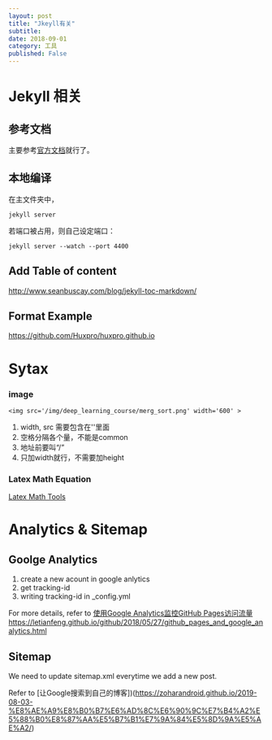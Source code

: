 ```yaml
---
layout: post
title: "Jkeyll有关"
subtitle:
date: 2018-09-01
category: 工具
published: False
---
```




# Jekyll 相关
## 参考文档
主要参考[官方文档](https://jekyllrb.com/docs/structure/)就行了。

## 本地编译
在主文件夹中，
```
jekyll server
```
若端口被占用，则自己设定端口：
```
jekyll server --watch --port 4400
```
## Add Table of content
http://www.seanbuscay.com/blog/jekyll-toc-markdown/
## Format Example
https://github.com/Huxpro/huxpro.github.io

# Sytax 
### image
```
<img src='/img/deep_learning_course/merg_sort.png' width='600' >
```
1. width, src 需要包含在''里面
2. 空格分隔各个量，不能是common
3. 地址前要叫“/”
4. 只加width就行，不需要加height

### Latex Math Equation

[Latex Math Tools](https://kapeli.com/cheat_sheets/LaTeX_Math_Symbols.docset/Contents/Resources/Documents/index)


# Analytics & Sitemap 
## Goolge Analytics

1. create a new acount in google anlytics
2. get tracking-id
3. writing tracking-id in _config.yml

For more details, refer to [使用Google Analytics监控GitHub Pages访问流量]()https://letianfeng.github.io/github/2018/05/27/github_pages_and_google_analytics.html

## Sitemap 

We need to update sitemap.xml everytime we add a new post.

Refer to [让Google搜索到自己的博客])(https://zoharandroid.github.io/2019-08-03-%E8%AE%A9%E8%B0%B7%E6%AD%8C%E6%90%9C%E7%B4%A2%E5%88%B0%E8%87%AA%E5%B7%B1%E7%9A%84%E5%8D%9A%E5%AE%A2/)